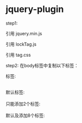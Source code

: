 # jquery-plugin

step1:

引用 jquery.min.js
<script src="../jquery.min.js"></script>

引用 lockTag.js
<script src="lockTag.js"></script>

引用 tag.css
<link type="text/css" rel="stylesheet" href="tag.css" />


step2:
在body标签中复制以下标签：

标签:
<div class=" ui-tageditor" id="tag0">	
</div>

<br/>
默认标签:
<div class=" ui-tageditor" id="tag1">	
</div>

<br/>
只能添加2个标签:
<div class=" ui-tageditor" id="tag2">	
</div>

<br/>
默认及添加8个标签:
<div class=" ui-tageditor" id="tag3">	
</div>

<script>
$(function() {
	
	 $('#tag0').lockTag();
	
	 $('#tag1').lockTag({
		 tag : '生活,美丽'
	 });
	
	 $('#tag2').lockTag({
		 limit : 2
	 });
	 
	 $('#tag3').lockTag({
		 tag : '生活,美丽,向往,我们',
		 limit : 8
	 });	 
});
</script>
